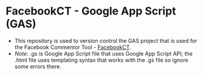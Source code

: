 # FacebookCT - Google App Script (GAS)
- This repository is used to version control the GAS project that is used for the Facebook Commentor Tool - [FacebookCT](https://github.com/bloomingseed/facebookct).
- *Note*: .gs is Google App Script file that uses Google App Script API; the .html file uses templating syntax that works with the .gs file so ignore some errors there.